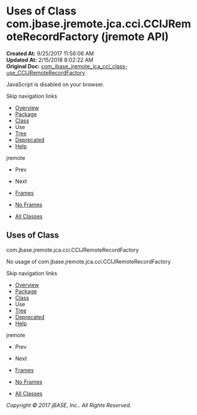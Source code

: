# Uses of Class com.jbase.jremote.jca.cci.CCIJRemoteRecordFactory (jremote   API)

**Created At:** 9/25/2017 11:56:06 AM  
**Updated At:** 2/15/2018 8:02:22 AM  
**Original Doc:** [com_jbase_jremote_jca_cci_class-use_CCIJRemoteRecordFactory](https://docs.jbase.com/39260-class-use/com_jbase_jremote_jca_cci_class-use_CCIJRemoteRecordFactory)  

<!--<br>    try {<br>        if (location.href.indexOf('is-external=true') == -1) {<br>            parent.document.title="Uses of Class com.jbase.jremote.jca.cci.CCIJRemoteRecordFactory (jremote   API)";<br>        }<br>    }<br>    catch(err) {<br>    }<br>//-->
JavaScript is disabled on your browser.

Skip navigation links

- [Overview](../../../../../../overview-summary.html)
- [Package](./../../com.jbase.jremote.jca.cci-%28jremote---api%29)
- [Class](./../../ccijremoterecordfactory-%28jremote---api%29 "class in com.jbase.jremote.jca.cci")
- Use
- [Tree](./../../com.jbase.jremote.jca.cci-class-hierarchy-%28jremote---api%29)
- [Deprecated](../../../../../../deprecated-list.html)
- [Help](../../../../../../help-doc.html)


jremote <br>

- Prev
- Next


- [Frames](./.)
- [No Frames](./.)


- [All Classes](../../../../../../allclasses-noframe.html)


<!--<br>  allClassesLink = document.getElementById("allclasses\_navbar\_top");<br>  if(window==top) {<br>    allClassesLink.style.display = "block";<br>  }<br>  else {<br>    allClassesLink.style.display = "none";<br>  }<br>  //-->

## Uses of Class
com.jbase.jremote.jca.cci.CCIJRemoteRecordFactory

No usage of com.jbase.jremote.jca.cci.CCIJRemoteRecordFactory

Skip navigation links

- [Overview](../../../../../../overview-summary.html)
- [Package](./../../com.jbase.jremote.jca.cci-%28jremote---api%29)
- [Class](./../../ccijremoterecordfactory-%28jremote---api%29 "class in com.jbase.jremote.jca.cci")
- Use
- [Tree](./../../com.jbase.jremote.jca.cci-class-hierarchy-%28jremote---api%29)
- [Deprecated](../../../../../../deprecated-list.html)
- [Help](../../../../../../help-doc.html)


jremote <br>

- Prev
- Next


- [Frames](./.)
- [No Frames](./.)


- [All Classes](../../../../../../allclasses-noframe.html)


<!--<br>  allClassesLink = document.getElementById("allclasses\_navbar\_bottom");<br>  if(window==top) {<br>    allClassesLink.style.display = "block";<br>  }<br>  else {<br>    allClassesLink.style.display = "none";<br>  }<br>  //-->

*Copyright © 2017 jBASE, Inc.. All Rights Reserved.*
